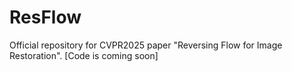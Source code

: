 # ResFlow
Official repository for CVPR2025 paper "Reversing Flow for Image Restoration".
[Code is coming soon]

